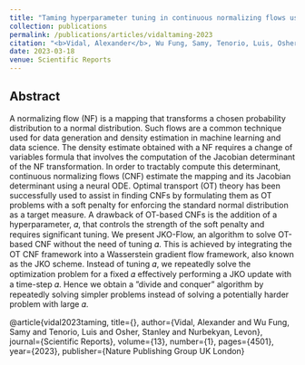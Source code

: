 ```yaml
---
title: "Taming hyperparameter tuning in continuous normalizing flows using the JKO scheme"
collection: publications
permalink: /publications/articles/vidaltaming-2023
citation: "<b>Vidal, Alexander</b>, Wu Fung, Samy, Tenorio, Luis, Osher, Stanley, Nurbekyan, Levon: <i>&quot;Taming hyperparameter tuning in continuous normalizing flows using the JKO scheme&quot;</i>, Scientific Reports, DOI: <a href='https://www.nature.com/articles/s41598-023-31521-y'>https://www.nature.com/articles/s41598-023-31521-y</a>, 2023."
date: 2023-03-18
venue: Scientific Reports
---
```

## Abstract
A normalizing flow (NF) is a mapping that transforms a chosen probability distribution to a normal distribution. Such flows are a common technique used for data generation and density estimation in machine learning and data science. The density estimate obtained with a NF requires a change of variables formula that involves the computation of the Jacobian determinant of the NF transformation. In order to tractably compute this determinant, continuous normalizing flows (CNF) estimate the mapping and its Jacobian determinant using a neural ODE. Optimal transport (OT) theory has been successfully used to assist in finding CNFs by formulating them as OT problems with a soft penalty for enforcing the standard normal distribution as a target measure. A drawback of OT-based CNFs is the addition of a hyperparameter, 𝛼, that controls the strength of the soft penalty and requires significant tuning. We present JKO-Flow, an algorithm to solve OT-based CNF without the need of tuning 𝛼. This is achieved by integrating the OT CNF framework into a Wasserstein gradient flow framework, also known as the JKO scheme. Instead of tuning 𝛼, we repeatedly solve the optimization problem for a fixed 𝛼 effectively performing a JKO update with a time-step 𝛼. Hence we obtain a ”divide and conquer” algorithm by repeatedly solving simpler problems instead of solving a potentially harder problem with large 𝛼.


@article{vidal2023taming,
  title={},
  author={Vidal, Alexander and Wu Fung, Samy and Tenorio, Luis and Osher, Stanley and Nurbekyan, Levon},
  journal={Scientific Reports},
  volume={13},
  number={1},
  pages={4501},
  year={2023},
  publisher={Nature Publishing Group UK London}
